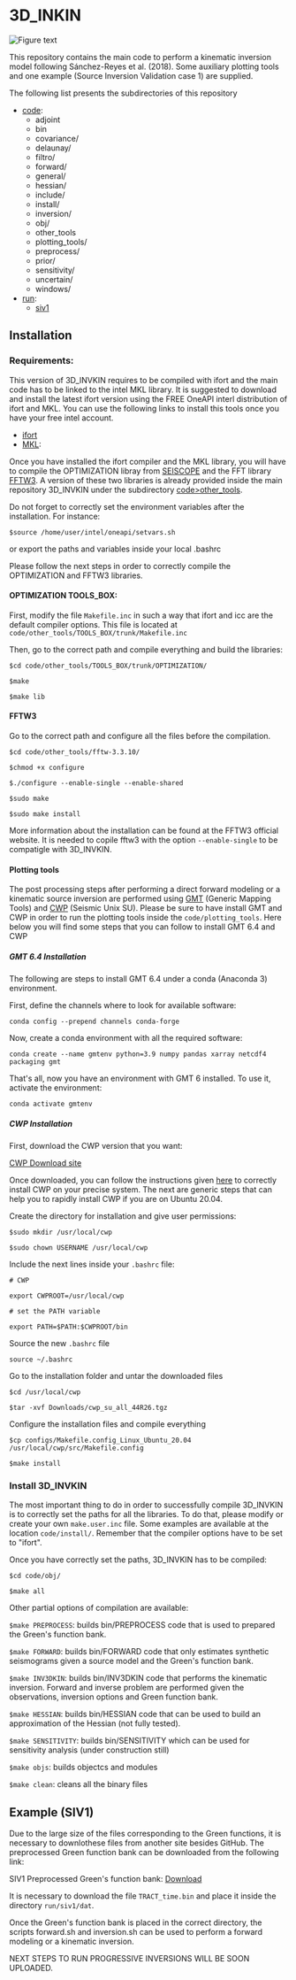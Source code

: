 # 3D_INKIN


![Figure text](https://github.com/hugosanrocks/hugosanrocks.github.com/blob/master/assets/img/model_time_space_windows.jpg?raw=true)

This repository contains the main code to perform a kinematic inversion model following Sánchez-Reyes et al. (2018). Some auxiliary plotting tools and one example (Source Inversion Validation case 1) are supplied.

The following list presents the subdirectories of this repository

* [code](https://github.com/hugosanrocks/3D_INVKIN/tree/main/code):
  + adjoint
  + bin
  + covariance/
  + delaunay/
  + filtro/
  + forward/
  + general/
  + hessian/
  + include/
  + install/
  + inversion/
  + obj/
  + other_tools
  + plotting_tools/
  + preprocess/
  + prior/
  + sensitivity/
  + uncertain/
  + windows/
* [run](https://github.com/hugosanrocks/3D_INVKIN/tree/main/run):
  + [siv1](https://github.com/hugosanrocks/3D_INVKIN/tree/main/run/siv1)

## Installation

### Requirements:

This version of 3D_INVKIN requires to be compiled with ifort and the main code has to be linked to the intel MKL library. It is suggested to download and install the latest ifort version using the FREE OneAPI interl distribution of ifort and MKL. You can use the following links to install this tools once you have your free intel account.

* [ifort](https://www.intel.com/content/www/us/en/developer/articles/tool/oneapi-standalone-components.html#fortran) 
* [MKL](https://www.intel.com/content/www/us/en/developer/tools/oneapi/onemkl-download.html):

Once you have installed the ifort compiler and the MKL library, you will have to compile the OPTIMIZATION libray from [SEISCOPE](https://seiscope2.osug.fr/SEISCOPE-OPTIMIZATION-TOOLBOX) and the FFT library [FFTW3](https://www.fftw.org/download.html). A version of these two libraries is already provided inside the main repository 3D_INVKIN under the subdirectory [code>other_tools](https://github.com/hugosanrocks/3D_INVKIN/tree/main/code/other_tools).

Do not forget to correctly set the environment variables after the installation. For instance:

`$source /home/user/intel/oneapi/setvars.sh`

or export the paths and variables inside your local .bashrc

Please follow the next steps in order to correctly compile the OPTIMIZATION and FFTW3 libraries.

#### OPTIMIZATION TOOLS_BOX:

First, modify the file `Makefile.inc` in such a way that ifort and icc are the default compiler options. This file is located at `code/other_tools/TOOLS_BOX/trunk/Makefile.inc`

Then, go to the correct path and compile everything and build the libraries:

`$cd code/other_tools/TOOLS_BOX/trunk/OPTIMIZATION/`

`$make`

`$make lib`

#### FFTW3

Go to the correct path and configure all the files before the compilation. 

`$cd code/other_tools/fftw-3.3.10/`

`$chmod +x configure`

`$./configure --enable-single --enable-shared`

`$sudo make`

`$sudo make install`

More information about the installation can be found at the FFTW3 official website. It is needed to copile fftw3 with the option `--enable-single` to be compatigle with 3D_INVKIN.

#### Plotting tools

The post processing steps after performing a direct forward modeling or a kinematic source inversion are performed using [GMT](https://www.generic-mapping-tools.org/) (Generic Mapping Tools) and [CWP](https://wiki.seismic-unix.org/start) (Seismic Unix SU). Please be sure to have install GMT and CWP in order to run the plotting tools inside the `code/plotting_tools`. Here below you will find some steps that you can follow to install GMT 6.4 and CWP

##### GMT 6.4 Installation

The following are steps to install GMT 6.4 under a conda (Anaconda 3) environment.

First, define the channels where to look for available software:

`conda config --prepend channels conda-forge`

Now, create a conda environment with all the required software:

`conda create --name gmtenv python=3.9 numpy pandas xarray netcdf4 packaging gmt`

That's all, now you have an environment with GMT 6 installed. To use it, activate the environment:

`conda activate gmtenv`

##### CWP Installation

First, download the CWP version that you want:

[CWP Download site](https://nextcloud.seismic-unix.org/index.php/s/LZpzc8jMzbWG9BZ)

Once downloaded, you can follow the instructions given [here](https://wiki.seismic-unix.org/sudoc:su_installation) to correctly install CWP on your precise system. The next are generic steps that can help you to rapidly install CWP if you are on Ubuntu 20.04.

Create the directory for installation and give user permissions:

`$sudo mkdir /usr/local/cwp`

`$sudo chown USERNAME /usr/local/cwp`

Include the next lines inside your `.bashrc` file:

`# CWP`

`export CWPROOT=/usr/local/cwp`

`# set the PATH variable`

`export PATH=$PATH:$CWPROOT/bin`

Source the new `.bashrc` file

`source ~/.bashrc`

Go to the installation folder and untar the downloaded files

`$cd /usr/local/cwp`

`$tar -xvf Downloads/cwp_su_all_44R26.tgz`

Configure the installation files and compile everything

`$cp configs/Makefile.config_Linux_Ubuntu_20.04 /usr/local/cwp/src/Makefile.config`

`$make install`



### Install 3D_INVKIN

The most important thing to do in order to successfully compile 3D_INVKIN is to correctly set the paths for all the libraries. To do that, please modify or create your own `make.user.inc` file. Some examples are available at the location `code/install/`. Remember that the compiler options have to be set to "ifort".

Once you have correctly set the paths, 3D_INVKIN has to be compiled:

`$cd code/obj/`

`$make all`

Other partial options of compilation are available:

`$make PREPROCESS`: builds bin/PREPROCESS code that is used to prepared the Green's function bank.

`$make FORWARD`: builds bin/FORWARD code that only estimates synthetic seismograms given a source model and the Green's function bank.

`$make INV3DKIN`: builds bin/INV3DKIN code that performs the kinematic inversion. Forward and inverse problem are performed given the observations, inversion options and Green function bank.

`$make HESSIAN`: builds bin/HESSIAN code that can be used to build an approximation of the Hessian (not fully tested).

`$make SENSITIVITY`: builds bin/SENSITIVITY which can be used for sensitivity analysis (under construction still)

`$make objs`: builds objectcs and modules

`$make clean`: cleans all the binary files


## Example (SIV1)


Due to the large size of the files corresponding to the Green functions, it is necessary to downlothese files from another site besides GitHub. The preprocessed Green function bank can be downloaded from the following link:

SIV1 Preprocessed Green's function bank: [Download](https://www.dropbox.com/scl/fo/6kno3ar6ukxu1y6oc2b7i/h?dl=0&rlkey=cbdlfv5sbv0gxu2a6s9wkum9z)

It is necessary to download the file `TRACT_time.bin` and place it inside the directory `run/siv1/dat`.

Once the Green's function bank is placed in the correct directory, the scripts forward.sh and inversion.sh can be used to perform a forward modeling or a kinematic inversion.

NEXT STEPS TO RUN PROGRESSIVE INVERSIONS WILL BE SOON UPLOADED.



